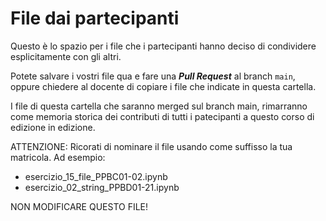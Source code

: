 # File dai partecipanti

Questo è lo spazio per i file che i partecipanti hanno deciso di condividere
esplicitamente con gli altri.

Potete salvare i vostri file qua e fare una _**Pull Request**_ al branch `main`,
oppure chiedere al docente di copiare i file che indicate in questa cartella.

I file di questa cartella che saranno merged sul branch main, rimarranno come memoria
storica dei contributi di tutti i patecipanti a questo corso di edizione in edizione.

ATTENZIONE: Ricorati di nominare il file usando come suffisso la tua matricola.
Ad esempio:
- esercizio_15_file_PPBC01-02.ipynb
- esercizio_02_string_PPBD01-21.ipynb

NON MODIFICARE QUESTO FILE!